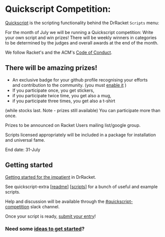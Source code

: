 # Quickscript Competition:

[Quickscript](https://www.cs.utah.edu/plt/snapshots/current/doc/quickscript/index.html) is the scripting functionality behind the DrRacket `Scripts` menu:

For the month of July we will be running a Quickscript competition: Write your own script and win prizes!
There will be weekly winners in categories to be determined by the judges and overall awards at the end of the month. 

We follow Racket's and the ACM's [Code of Conduct](https://racket-lang.org/friendly.html).


## There will be amazing prizes!
* An exclusive badge for your github profile recognising your efforts and contribution to the community. (you must [enable it](https://docs.github.com/en/github/setting-up-and-managing-your-github-user-account/publicizing-or-hiding-organization-membership) )
* If you participate once, you get stickers,
* if you participate twice time, you get also a mug,
* if you participate three times, you get also a t-shirt

(while stocks last. Note - prizes still available)
You can participate more than once.

Prizes to be announced on Racket Users mailing list/google group.

Scripts licensed appropriately will be included in a package for installation and universal fame.

End date: 31-July


## Getting started

[Getting started for the impatient](https://www.cs.utah.edu/plt/snapshots/current/doc/quickscript/index.html#%28part._.Make_your_own_script__.First_simple_example%29) in DrRacket.

See quickscript-extra [[readme](https://github.com/Metaxal/quickscript-extra/blob/master/README.md)] [[scripts](https://github.com/Metaxal/quickscript-extra/tree/master/scripts)] for a bunch of useful and example scripts.

Help and discussion will be available through the [#quickscript-competition](https://racket.slack.com/archives/C0168JZ2QUD) slack channel.

Once your script is ready, [submit your entry](https://github.com/Quickscript-Competiton/July2020entries/issues/new/choose)!

###  Need some [ideas to get started](IDEAS.md)?
